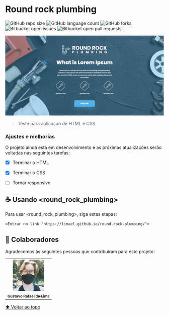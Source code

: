 # Round rock plumbing

![GitHub repo size](https://img.shields.io/github/repo-size/iuricode/README-template?style=for-the-badge)
![GitHub language count](https://img.shields.io/github/languages/count/iuricode/README-template?style=for-the-badge)
![GitHub forks](https://img.shields.io/github/forks/iuricode/README-template?style=for-the-badge)
![Bitbucket open issues](https://img.shields.io/bitbucket/issues/iuricode/README-template?style=for-the-badge)
![Bitbucket open pull requests](https://img.shields.io/bitbucket/pr-raw/iuricode/README-template?style=for-the-badge)

<img src="./img/foto_readme.png" alt="exemplo imagem">

> Teste para aplicação de HTML e CSS.
### Ajustes e melhorias

O projeto ainda está em desenvolvimento e as próximas atualizações serão voltadas nas seguintes tarefas:

- [x] Terminar o HTML
- [x] Terminar o CSS
- [ ] Tornar responsivo


## ☕ Usando <round_rock_plumbing>

Para usar <round_rock_plumbing>, siga estas etapas:

```
<Entrar no link "https://limael.github.io/round-rock-plumbing/">
```

## 🤝 Colaboradores

Agradecemos às seguintes pessoas que contribuíram para este projeto:

<table>
  <tr>
    <td align="center">
      <a href="#">
        <img src="./img/profile_pic.png" width="100px;" alt="Foto do Gustavo Rafael de Lima"/><br>
        <sub>
          <b>Gustavo Rafael de Lima</b>
        </sub>
      </a>
    </td>
  </tr>
</table>


[⬆ Voltar ao topo](#Round_rock_plumbing)<br>